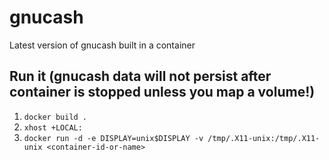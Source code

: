 # gnucash
Latest version of gnucash built in a container

## Run it (gnucash data will not persist after container is stopped unless you map a volume!)
1. `docker build .`
2. `xhost +LOCAL:`
3. `docker run -d -e DISPLAY=unix$DISPLAY -v /tmp/.X11-unix:/tmp/.X11-unix <container-id-or-name>`
